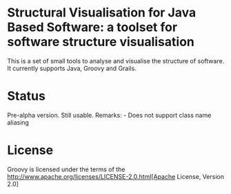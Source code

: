 Structural Visualisation for Java Based Software: a toolset for software structure visualisation
==


This is a set of small tools to analyse and visualise the structure of software. It currently supports Java, Groovy and Grails.


Status
==

Pre-alpha version. Still usable. 
Remarks:
	- Does not support class name aliasing
	
	
License
==

Groovy is licensed under the terms of the http://www.apache.org/licenses/LICENSE-2.0.html[Apache License, Version 2.0]
